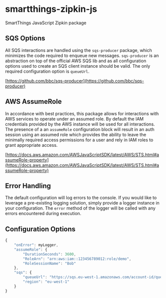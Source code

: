 # smartthings-zipkin-js

SmartThings JavaScript Zipkin package

## SQS Options

All SQS interactions are handled using the `sqs-producer` package, which minimizes the code required to enqueue new
messages. `sqs-producer` is an abstraction on top of the official AWS SQS lib and as all configuration options used to
create an SQS client instance should be valid. The only required configuration option is `queueUrl`.

[https://github.com/bbc/sqs-producer](https://github.com/bbc/sqs-producer)

## AWS AssumeRole

In accordance with best practices, this package allows for interactions with AWS services to operate under an assumed
role. By default the IAM credentials provided by the AWS instance will be used for all interactions. The presence of a
an `assumeRole` configuration block will result in an auth session using an assumed role which provides the ability to
leave the minimally required access permissions for a user and rely in IAM roles to grant appropriate access.

[https://docs.aws.amazon.com/AWSJavaScriptSDK/latest/AWS/STS.html#assumeRole-property](https://docs.aws.amazon.com/AWSJavaScriptSDK/latest/AWS/STS.html#assumeRole-property)

## Error Handling

The default configuration will log errors to the console. If you would like to leverage a pre-existing logging solution,
simply provide a logger instance in your configuration. The `error` method of the logger will be called with any errors
encountered during execution.

## Configuration Options

```javascript
{
    "onError": myLogger,
    "assumeRole": {
        "DurationSeconds": 3600,
        "RoleArn": "arn:aws:iam::123456789012:role/demo",
        "RoleSessionName": "Bob"
    },
    "sqs": {
        "queueUrl": "https://sqs.eu-west-1.amazonaws.com/account-id/queue-name",
        "region": "eu-west-1"
    }
}
```
